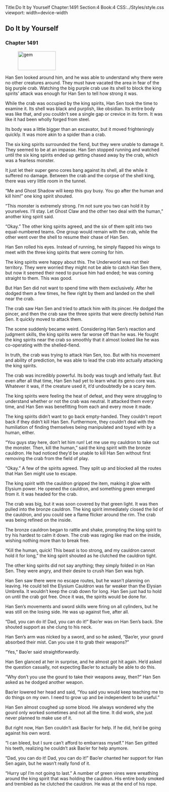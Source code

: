 Title:Do It by Yourself 
Chapter:1491 
Section:4 
Book:4 
CSS:../Styles/style.css 
viewport: width=device-width
  
## Do It by Yourself
### Chapter 1491 
<figure>
	<img src="../Images/gem.gif" alt="gem" id="gem" width="120" height="60" />
</figure>
  

  
  Han Sen looked around him, and he was able to understand why there were no other creatures around. They must have vacated the area in fear of the big purple crab. Watching the big purple crab use its shell to block the king spirits’ attack was enough for Han Sen to tell how strong it was.

While the crab was occupied by the king spirits, Han Sen took the time to examine it. Its shell was black and purplish, like obsidian. Its entire body was like that, and you couldn’t see a single gap or crevice in its form. It was like it had been wholly forged from steel.

Its body was a little bigger than an excavator, but it moved frighteningly quickly. It was more akin to a spider than a crab.

The six king spirits surrounded the fiend, but they were unable to damage it. They seemed to be at an impasse. Han Sen stopped running and watched until the six king spirits ended up getting chased away by the crab, which was a fearless monster.

It just let their super geno cores bang against its shell, all the while it suffered no damage. Between the crab and the corpse of the shell king, there was very little room in the tunnel.

“Me and Ghost Shadow will keep this guy busy. You go after the human and kill him!” one king spirit shouted.

“This monster is extremely strong. I’m not sure you two can hold it by yourselves. I’ll stay. Let Ghost Claw and the other two deal with the human,” another king spirit said.

“Okay.” The other king spirits agreed, and the six of them split into two equal-numbered teams. One group would remain with the crab, while the other went over the shell to resume their chase of Han Sen.

Han Sen rolled his eyes. Instead of running, he simply flapped his wings to meet with the three king spirits that were coming for him.

The king spirits were happy about this. The Underworld was not their territory. They were worried they might not be able to catch Han Sen there, but now it seemed their need to pursue him had ended; he was coming straight to them. This was good.

But Han Sen did not want to spend time with them exclusively. After he dodged them a few times, he flew right by them and landed on the shell near the crab.

The crab saw Han Sen and tried to attack him with its pincer. He dodged the pincer, and then the crab saw the three spirits that were directly behind Han Sen. It quickly moved to attack them.

The scene suddenly became weird. Considering Han Sen’s reaction and judgment skills, the king spirits were far worse off than he was. He fought the king spirits near the crab so smoothly that it almost looked like he was co-operating with the shelled-fiend.

In truth, the crab was trying to attack Han Sen, too. But with his movement and ability of prediction, he was able to lead the crab into actually attacking the king spirits.

The crab was incredibly powerful. Its body was tough and lethally fast. But even after all that time, Han Sen had yet to learn what its geno core was. Whatever it was, if the creature used it, it’d undoubtedly be a scary item.

The king spirits were feeling the heat of defeat, and they were struggling to understand whether or not the crab was neutral. It attacked them every time, and Han Sen was benefitting from each and every move it made.

The king spirits didn’t want to go back empty-handed. They couldn’t report back if they didn’t kill Han Sen. Furthermore, they couldn’t deal with the humiliation of finding themselves being manipulated and toyed with by a human, either.

“You guys stay here, don’t let him run! Let me use my cauldron to take out the monster. Then, kill the human,” said the king spirit with the bronze cauldron. He had noticed they’d be unable to kill Han Sen without first removing the crab from the field of play.

“Okay.” A few of the spirits agreed. They split up and blocked all the routes that Han Sen might use to escape.

The king spirit with the cauldron gripped the item, making it glow with Elysium power. He opened the cauldron, and something green emerged from it. It was headed for the crab.

The crab was big, but it was soon covered by that green light. It was then pulled into the bronze cauldron. The king spirit immediately closed the lid of the cauldron, and you could see a flame flicker around the rim. The crab was being refined on the inside.

The bronze cauldron began to rattle and shake, prompting the king spirit to try his hardest to calm it down. The crab was raging like mad on the inside, wishing nothing more than to break free.

“Kill the human, quick! This beast is too strong, and my cauldron cannot hold it for long,” the king spirit shouted as he clutched the cauldron tight.

The other king spirits did not say anything; they simply folded in on Han Sen. They were angry, and their desire to crush Han Sen was high.

Han Sen saw there were no escape routes, but he wasn’t planning on leaving. He could tell the Elysium Cauldron was far weaker than the Elysian Umbrella. It wouldn’t keep the crab down for long. Han Sen just had to hold on until the crab got free. Once it was, the spirits would be done for.

Han Sen’s movements and sword skills were firing on all cylinders, but he was still on the losing side. He was up against five, after all.

“Dad, you can do it! Dad, you can do it!” Bao’er was on Han Sen’s back. She shouted support as she clung to his neck.

Han Sen’s arm was nicked by a sword, and so he asked, “Bao’er, your gourd absorbed their mist. Can you use it to grab their weapons?”

“Yes,” Bao’er said straightforwardly.

Han Sen glanced at her in surprise, and he almost got hit again. He’d asked the question casually, not expecting Bao’er to actually be able to do this.

“Why don’t you use the gourd to take their weapons away, then?” Han Sen asked as he dodged another weapon.

Bao’er lowered her head and said, “You said you would keep teaching me to do things on my own. I need to grow up and be independent to be useful.”

Han Sen almost coughed up some blood. He always wondered why the gourd only worked sometimes and not all the time. It did work, she just never planned to make use of it.

But right now, Han Sen couldn’t ask Bao’er for help. If he did, he’d be going against his own word.

“I can bleed, but I sure can’t afford to embarrass myself.” Han Sen gritted his teeth, realizing he couldn’t ask Bao’er for help anymore.

“Dad, you can do it! Dad, you can do it!” Bao’er chanted her support for Han Sen again, but he wasn’t really fond of it.

“Hurry up! I’m not going to last.” A number of green vines were wreathing around the king spirit that was holding the cauldron. His entire body smoked and trembled as he clutched the cauldron. He was at the end of his rope.

